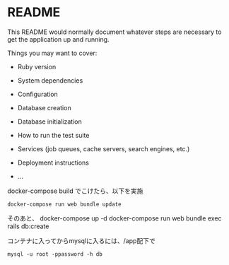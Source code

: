 # README

This README would normally document whatever steps are necessary to get the
application up and running.

Things you may want to cover:

* Ruby version

* System dependencies

* Configuration

* Database creation

* Database initialization

* How to run the test suite

* Services (job queues, cache servers, search engines, etc.)

* Deployment instructions

* ...



docker-compose build
でこけたら、以下を実施
```
docker-compose run web bundle update
```

そのあと、
docker-compose up -d
docker-compose run web bundle exec rails db:create


コンテナに入ってからmysqlに入るには、/app配下で
```
mysql -u root -ppassword -h db
```